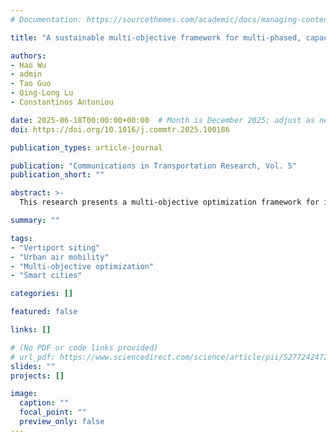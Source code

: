 ```yaml
---  
# Documentation: https://sourcethemes.com/academic/docs/managing-content/

title: "A sustainable multi-objective framework for multi-phased, capacitated vertiport siting with land use integration"

authors:
- Hao Wu
- admin
- Tao Guo
- Qing-Long Lu
- Constantinos Antoniou

date: 2025-06-18T00:00:00+00:00  # Month is December 2025; adjust as needed
doi: https://doi.org/10.1016/j.commtr.2025.100186

publication_types: article-journal

publication: "Communications in Transportation Research, Vol. 5"
publication_short: ""

abstract: >-
  This research presents a multi-objective optimization framework for incremental siting of capacitated vertiports that integrates real land use data and aims to maximize generalized cost savings while minimizing infrastructure costs and emissions. The multi-phased siting framework uniquely facilitates the gradual evolution of Urban Air Mobility (UAM) operations from initial electric vertical takeoff and landing vehicles (eVTOLs) to more advanced modular flying vehicles (MFVs). This phased technological progression provides a practical pathway toward fully operational flying cars while ensuring feasible infrastructure adaptability across these transitions. Applied to the Munich metropolitan area, the framework demonstrates that multi-phased siting, particularly a 4-phased strategy, yielding about 1.315 × 105 euros higher daily net profits. Specifically, compared to base single-phased approach, the 4-phased strategy delivers substantial marginal improvements across key metrics for an exemplary operating day: 1.3 × 104 euros in generalized travel cost savings, 15 ​t in emissions reductions, and a 0.9% increase in UAM mode share. Beyond four phases, the benefits diminish relative to increased complexity. A full factorial analysis examining capacity constraints and infrastructure costs reveals that ignoring either factor leads to impractical outcomes-unconstrained capacity results in demand exceeding 60-fold capacity, while disregarding infrastructure costs generates negative net profits due to overinvestment. The analysis identifies an optimal infrastructure cost subsidy range of 20%–40%, balancing performance gains with economic sustainability. These findings enable integrated planning that effectively balances operational efficiency, system-wide environmental externalities, and economic viability through optimized cost allocation and phased investment strategies.

summary: ""

tags:
- "Vertiport siting"
- "Urban air mobility"
- "Multi-objective optimization"
- "Smart cities"

categories: []

featured: false

links: []

# (No PDF or code links provided)
# url_pdf: https://www.sciencedirect.com/science/article/pii/S2772424725000265?via%3Dihub
slides: ""
projects: []

image:
  caption: ""
  focal_point: ""
  preview_only: false
---
```

